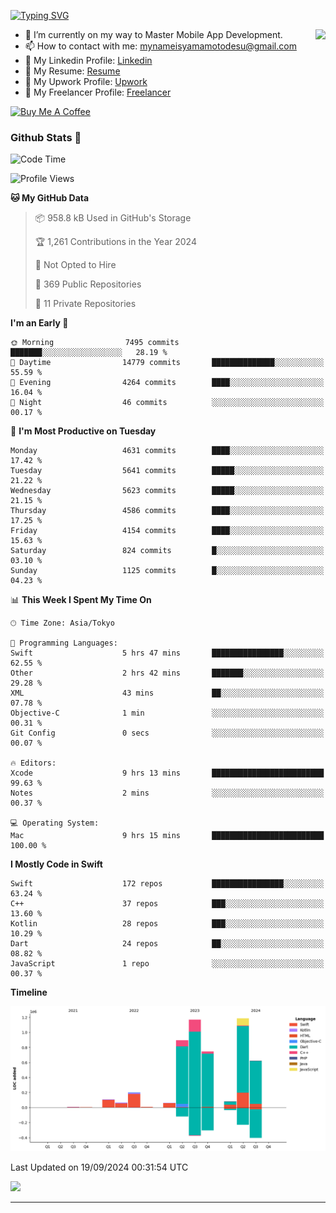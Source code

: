 
[![Typing SVG](https://readme-typing-svg.demolab.com/?lines=Thank+You+For+Visiting!!;You+Are+Welcome✨;I+am+Kyo+Yamamoto;Mobile+Developer)](https://git.io/typing-svg)
<p>
<img align="right" src="https://media.giphy.com/media/26ufdb3cYKwbRtYVW/giphy.gif" style="max-width:100%;" height="150px">

- 🌱 I’m currently on my way to Master Mobile App Development.
- 📫 How to contact with me: mynameisyamamotodesu@gmail.com
- 🔗 My Linkedin Profile: [Linkedin](https://www.linkedin.com/in/kyo-yamamoto-a2ab50239)
- 🔗 My Resume: [Resume](https://www.kickresume.com/cv/rNok4e/)
- 🔗 My Upwork Profile: [Upwork](https://www.upwork.com/freelancers/~01aa9115102bb4af25)
- 🔗 My Freelancer Profile: [Freelancer](https://www.freelancer.com/u/yamamotodesu)

<a href="https://www.buymeacoffee.com/kyoyamamoto" target="_blank"><img src="https://cdn.buymeacoffee.com/buttons/default-orange.png" alt="Buy Me A Coffee" height="41" width="174"></a>

### Github Stats 🥇 
<!--START_SECTION:waka-->
![Code Time](http://img.shields.io/badge/Code%20Time-776%20hrs%209%20mins-blue)

![Profile Views](http://img.shields.io/badge/Profile%20Views-1-blue)

**🐱 My GitHub Data** 

> 📦 958.8 kB Used in GitHub's Storage 
 > 
> 🏆 1,261 Contributions in the Year 2024
 > 
> 🚫 Not Opted to Hire
 > 
> 📜 369 Public Repositories 
 > 
> 🔑 11 Private Repositories 
 > 
**I'm an Early 🐤** 

```text
🌞 Morning                7495 commits        ███████░░░░░░░░░░░░░░░░░░   28.19 % 
🌆 Daytime                14779 commits       ██████████████░░░░░░░░░░░   55.59 % 
🌃 Evening                4264 commits        ████░░░░░░░░░░░░░░░░░░░░░   16.04 % 
🌙 Night                  46 commits          ░░░░░░░░░░░░░░░░░░░░░░░░░   00.17 % 
```
📅 **I'm Most Productive on Tuesday** 

```text
Monday                   4631 commits        ████░░░░░░░░░░░░░░░░░░░░░   17.42 % 
Tuesday                  5641 commits        █████░░░░░░░░░░░░░░░░░░░░   21.22 % 
Wednesday                5623 commits        █████░░░░░░░░░░░░░░░░░░░░   21.15 % 
Thursday                 4586 commits        ████░░░░░░░░░░░░░░░░░░░░░   17.25 % 
Friday                   4154 commits        ████░░░░░░░░░░░░░░░░░░░░░   15.63 % 
Saturday                 824 commits         █░░░░░░░░░░░░░░░░░░░░░░░░   03.10 % 
Sunday                   1125 commits        █░░░░░░░░░░░░░░░░░░░░░░░░   04.23 % 
```


📊 **This Week I Spent My Time On** 

```text
🕑︎ Time Zone: Asia/Tokyo

💬 Programming Languages: 
Swift                    5 hrs 47 mins       ████████████████░░░░░░░░░   62.55 % 
Other                    2 hrs 42 mins       ███████░░░░░░░░░░░░░░░░░░   29.28 % 
XML                      43 mins             ██░░░░░░░░░░░░░░░░░░░░░░░   07.78 % 
Objective-C              1 min               ░░░░░░░░░░░░░░░░░░░░░░░░░   00.31 % 
Git Config               0 secs              ░░░░░░░░░░░░░░░░░░░░░░░░░   00.07 % 

🔥 Editors: 
Xcode                    9 hrs 13 mins       █████████████████████████   99.63 % 
Notes                    2 mins              ░░░░░░░░░░░░░░░░░░░░░░░░░   00.37 % 

💻 Operating System: 
Mac                      9 hrs 15 mins       █████████████████████████   100.00 % 
```

**I Mostly Code in Swift** 

```text
Swift                    172 repos           ████████████████░░░░░░░░░   63.24 % 
C++                      37 repos            ███░░░░░░░░░░░░░░░░░░░░░░   13.60 % 
Kotlin                   28 repos            ███░░░░░░░░░░░░░░░░░░░░░░   10.29 % 
Dart                     24 repos            ██░░░░░░░░░░░░░░░░░░░░░░░   08.82 % 
JavaScript               1 repo              ░░░░░░░░░░░░░░░░░░░░░░░░░   00.37 % 
```



**Timeline**

![Lines of Code chart](https://raw.githubusercontent.com/YamamotoDesu/YamamotoDesu/main/assets/bar_graph.png)


 Last Updated on 19/09/2024 00:31:54 UTC
<!--END_SECTION:waka-->

![](https://github-profile-summary-cards.vercel.app/api/cards/profile-details?username=YamamotoDesu&theme=vue)

----
